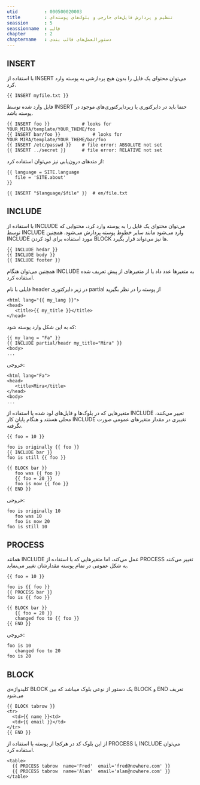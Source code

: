 ```yaml
---
utid          : 000500020003
title         : تنظیم و پردازش فایل‌های خارجی و بلوک‌های پوسته‌ای
seassion      : 5
seassionname  : قالب
chapter       : 2
chaptername   : دستورالعمل‌های قالب بندی
---
```



<h2>INSERT</h2>

<p>با استفاده از INSERT می‌توان محتوای یک فایل را بدون هیچ پردازشی به پوسته وارد کرد.</p>

<pre><code>{{ INSERT myfile.txt }}
</code></pre>

<p>فایل وارد شده توسط INSERT حتما باید در دایرکتوری یا زیردایرکتوری‌های موجود در پوسته باشد.</p>

<pre><code>{{ INSERT foo }}            # looks for YOUR_MIRA/template/YOUR_THEME/foo
{{ INSERT bar/foo }}            # looks for YOUR_MIRA/template/YOUR_THEME/bar/foo
{{ INSERT /etc/passwd }}    # file error: ABSOLUTE not set
{{ INSERT ../secret }}      # file error: RELATIVE not set
</code></pre>

<p>از متدهای درون‌یابی نیز می‌توان استفاده کرد:</p>

<pre><code>{{ language = SITE.language
   file = 'SITE.about' 
}}

{{ INSERT "$language/$file" }}  # en/file.txt
</code></pre>

<h2>INCLUDE</h2>

<p>با استفاده از INCLUDE می‌توان محتوای یک فایل را به پوسته وارد کرد، محتوایی که توسط INCLUDE وارد می‌شود مانند سایر خطوط پوسته پردازش می‌شود. همچنین INCLUDE مورد استفاده برای لود کردن BLOCK ها نیز می‌تواند قرار بگیرد.</p>

<pre><code>{{ INCLUDE hedar }}
{{ INCLUDE body }}
{{ INCLUDE footer }}
</code></pre>

<p>همچنین می‌توان هنگام INCLUDE به متغیرها عدد داد یا از متغیرهای از پیش تعریف شده استفاده کرد.</p>

<p>فایلی با نام header در زیر دایرکتوری partial از پوسته را در نظر بگیرید</p>

<pre><code>&lt;html lang="{{ my_lang }}"&gt;
&lt;head&gt;
   &lt;title&gt;{{ my_title }}&lt;/title&gt;
&lt;/head&gt;
</code></pre>

<p>که به این شکل وارد پوسته شود:</p>

<pre><code>{{ my_lang = "Fa" }}
{{ INCLUDE partial/headr my_title="Mira" }}
&lt;body&gt;
...
</code></pre>

<p>خروجی:</p>

<pre><code>&lt;html lang="Fa"&gt;
&lt;head&gt;
   &lt;title&gt;Mira&lt;/title&gt;
&lt;/head&gt;
&lt;body&gt;
...
</code></pre>

<p>متغیرهایی که در بلوک‌ها و فایل‌های لود شده با استفاده از INCLUDE تغییر می‌کنند، محلی هستند و هنگام پایان کار INCLUDE تغییری در مقدار متغیرهای عمومی صورت نگرفته.</p>

<pre><code>{{ foo = 10 }}

foo is originally {{ foo }}
{{ INCLUDE bar }}
foo is still {{ foo }}

{{ BLOCK bar }}
   foo was {{ foo }}
   {{ foo = 20 }}
   foo is now {{ foo }}
{{ END }}
</code></pre>

<p>خروجی:</p>

<pre><code>foo is originally 10
   foo was 10
   foo is now 20
foo is still 10
</code></pre>

<h2>PROCESS</h2>

<p>همانند INCLUDE عمل می‌کند، اما متغیرهایی که با استفاده از PROCESS تغییر می‌کنند به شکل عمومی در تمام پوسته مقدارشان تغییر می‌نماید.</p>

<pre><code>{{ foo = 10 }}

foo is {{ foo }}
{{ PROCESS bar }}
foo is {{ foo }}

{{ BLOCK bar }}
   {{ foo = 20 }}
   changed foo to {{ foo }}
{{ END }}
</code></pre>

<p>خروجی:</p>

<pre><code>foo is 10
   changed foo to 20
foo is 20
</code></pre>

<h2>BLOCK</h2>

<p>کلیدواژه‌ی BLOCK یک دستور از نوعی بلوک میباشد که بین BLOCK و END تعریف می‌شود</p>

<pre><code>{{ BLOCK tabrow }}
&lt;tr&gt;
  &lt;td&gt;{{ name }}&lt;td&gt;
  &lt;td&gt;{{ email }}&lt;/td&gt;
&lt;/tr&gt;
{{ END }}
</code></pre>

<p>از این بلوک کد در هرکجا از پوسته با استفاده از PROCESS یا INCLUDE می‌توان استفاده کرد.</p>

<pre><code>&lt;table&gt;
  {{ PROCESS tabrow  name='Fred'  email='fred@nowhere.com' }}
  {{ PROCESS tabrow  name='Alan'  email='alan@nowhere.com' }}
&lt;/table&gt;
</code></pre>


